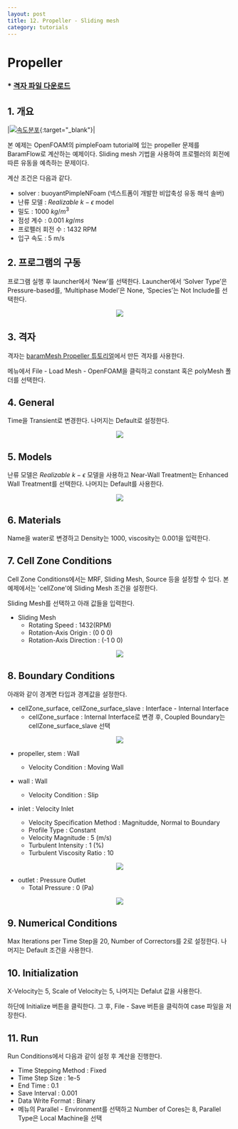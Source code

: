 ```yaml
---
layout: post
title: 12. Propeller - Sliding mesh
category: tutorials
---
```


# Propeller 

### * [격자 파일 다운로드](https://drive.google.com/file/d/1ziOkgB3Uv9I3V8o9oRJnribBkTqKcR93/view?usp=sharing)

## 1. 개요 

|[![속도분포](https://github.com/nextfoam/baram-pages/raw/main/screenshots/propeller/intro.png)](https://github.com/nextfoam/baram-pages/raw/main/screenshots/propeller/intro.png){:target="_blank"}|

본 예제는 OpenFOAM의 pimpleFoam tutorial에 있는 propeller 문제를 BaramFlow로 계산하는 예제이다. Sliding mesh 기법을 사용하여 프로펠러의 회전에 따른 유동을 예측하는 문제이다.

계산 조건은 다음과 같다. 

+ solver : buoyantPimpleNFoam (넥스트폼이 개발한 비압축성 유동 해석 솔버)
+ 난류 모델 : $Realizable$ $k-\epsilon$ model
+ 밀도 : 1000 $kg/m^3$
+ 점성 계수 : 0.001 $kg/ms$
+ 프로펠러 회전 수 : 1432 RPM
+ 입구 속도 : 5 m/s

## 2. 프로그램의 구동

프로그램 실행 후 launcher에서 ‘New’를 선택한다. Launcher에서 ‘Solver Type’은 Pressure-based를, ‘Multiphase Model’은 None, ‘Species’는 Not Include를 선택한다.

<p align='center'>
    <img src="https://github.com/nextfoam/baram-pages/raw/main/screenshots/mixingPipe/launcher.png"><br>
</p>

## 3. 격자

격자는 [baramMesh Propeller 튜토리얼](https://baramcfd.org/mesh/2024/03/21/fanInRoomMesh-post/)에서 만든 격자를 사용한다.

메뉴에서 File - Load Mesh - OpenFOAM을 클릭하고 constant 혹은 polyMesh 폴더를 선택한다. 

## 4. General

Time을 Transient로 변경한다. 나머지는 Default로 설정한다.

<p align='center'>
    <img src="https://github.com/nextfoam/baram-pages/raw/main/screenshots/slidingMesh/4.2.png"><br>
</p>

## 5. Models

난류 모델은 $Realizable$ $k-\epsilon$ 모델을 사용하고 Near-Wall Treatment는 Enhanced Wall Treatment를 선택한다. 나머지는 Default를 사용한다.

<p align='center'>
    <img src="https://github.com/nextfoam/baram-pages/raw/main/screenshots/propeller/tur.png"><br>
</p>

## 6. Materials

Name을 water로 변경하고 Density는 1000, viscosity는 0.001을 입력한다.

## 7. Cell Zone Conditions

Cell Zone Conditions에서는 MRF, Sliding Mesh, Source 등을 설정할 수 있다. 본 예제에서는 'cellZone'에 Sliding Mesh 조건을 설정한다.

Sliding Mesh를 선택하고 아래 값들을 입력한다.

+ Sliding Mesh
    + Rotating Speed : 1432(RPM)
    + Rotation-Axis Origin : (0 0 0)
    + Rotation-Axis Direction : (-1 0 0)

<p align='center'>
    <img src="https://github.com/nextfoam/baram-pages/raw/main/screenshots/propeller/cellZone.png"><br>
</p>

## 8. Boundary Conditions

아래와 같이 경계면 타입과 경계값을 설정한다.

+ cellZone_surface, cellZone_surface_slave : Interface - Internal Interface
    + cellZone_surface : Internal Interface로 변경 후, Coupled Boundary는 cellZone_surface_slave 선택

<p align='center'>
    <img src="https://github.com/nextfoam/baram-pages/raw/main/screenshots/propeller/interface.png"><br>
</p>

+ propeller, stem : Wall
    + Velocity Condition : Moving Wall

+ wall : Wall
    + Velocity Condition : Slip

+ inlet : Velocity Inlet
    + Velocity Specification Method : Magnitudde, Normal to Boundary
    + Profile Type : Constant
    + Velocity Magnitude : 5 (m/s)
    + Turbulent Intensity : 1 (%)
    + Turbulent Viscosity Ratio : 10

<p align='center'>
    <img src="https://github.com/nextfoam/baram-pages/raw/main/screenshots/propeller/inlet.png"><br>
</p>

+ outlet : Pressure Outlet
    + Total Pressure : 0 (Pa)

<p align='center'>
    <img src="https://github.com/nextfoam/baram-pages/raw/main/screenshots/propeller/outlet.png"><br>
</p>

## 9. Numerical Conditions

Max Iterations per Time Step을 20, Number of Correctors를 2로 설정한다. 나머지는 Default 조건을 사용한다.

## 10. Initialization

X-Velocity는 5, Scale of Velocity는 5, 나머지는 Defalut 값을 사용한다.

하단에 Initialize 버튼을 클릭한다. 그 후, File - Save 버튼을 클릭하여 case 파일을 저장한다. 

## 11. Run

Run Conditions에서 다음과 같이 설정 후 계산을 진행한다.

+ Time Stepping Method : Fixed
+ Time Step Size : 1e-5
+ End Time : 0.1
+ Save Interval : 0.001
+ Data Write Format : Binary
+ 메뉴의 Parallel - Environment를 선택하고 Number of Cores는 8, Parallel Type은 Local Machine을 선택


